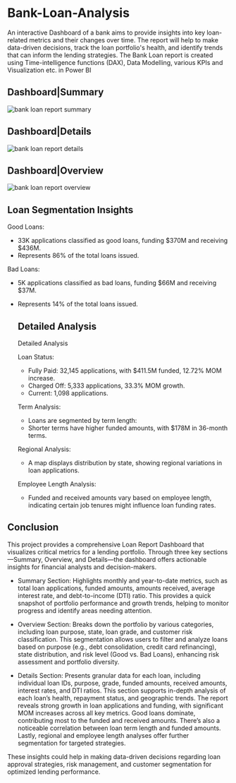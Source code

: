 # Bank-Loan-Analysis
An interactive Dashboard of a bank aims to provide insights into key loan-related metrics and their changes over time. The report will help to make data-driven decisions, track the loan portfolio's health, and identify trends that can inform the lending strategies. The Bank Loan report is
created using
Time-intelligence functions (DAX), Data Modelling, various KPIs and Visualization etc. in Power BI
## Dashboard|Summary
![bank loan report summary](https://github.com/user-attachments/assets/aa58a511-ba7e-447b-9f1e-38e667d57122)

## Dashboard|Details
![bank loan report details](https://github.com/user-attachments/assets/3a19df73-0c15-44db-a105-34f48e29f282)

## Dashboard|Overview
![bank loan report overview](https://github.com/user-attachments/assets/1a5a5e6b-6e98-4e30-b37c-81649f70e726)

## Loan Segmentation Insights

Good Loans:
* 33K applications classified as good loans, funding $370M and receiving $436M.
* Represents 86% of the total loans issued.

Bad Loans:
* 5K applications classified as bad loans, funding $66M and receiving $37M.
* Represents 14% of the total loans issued.

  ## Detailed Analysis
  Detailed Analysis

  Loan Status:
  * Fully Paid: 32,145 applications, with $411.5M funded, 12.72% MOM increase.
  * Charged Off: 5,333 applications, 33.3% MOM growth.
  * Current: 1,098 applications.

  Term Analysis:
  * Loans are segmented by term length:
  * Shorter terms have higher funded amounts, with $178M in 36-month terms.

  Regional Analysis:
  * A map displays distribution by state, showing regional variations in loan applications.

  Employee Length Analysis:
  * Funded and received amounts vary based on employee length, indicating certain job tenures might influence loan funding rates.

## Conclusion
This project provides a comprehensive Loan Report Dashboard that visualizes critical metrics for a lending portfolio. Through three key sections—Summary, Overview, and Details—the dashboard offers actionable insights for financial analysts and decision-makers.

* Summary Section: Highlights monthly and year-to-date metrics, such as total loan applications, funded amounts, amounts received, average interest rate, and debt-to-income (DTI) ratio. This provides a quick snapshot of portfolio performance and growth trends, helping to monitor progress and identify areas needing attention.

* Overview Section: Breaks down the portfolio by various categories, including loan purpose, state, loan grade, and customer risk classification. This segmentation allows users to filter and analyze loans based on purpose (e.g., debt consolidation, credit card refinancing), state distribution, and risk level (Good vs. Bad Loans), enhancing risk assessment and portfolio diversity.

* Details Section: Presents granular data for each loan, including individual loan IDs, purpose, grade, funded amounts, received amounts, interest rates, and DTI ratios. This section supports in-depth analysis of each loan’s health, repayment status, and geographic trends.
The report reveals strong growth in loan applications and funding, with significant MOM increases across all key metrics. Good loans dominate, contributing most to the funded and received amounts. There’s also a noticeable correlation between loan term length and funded amounts. Lastly, regional and employee length analyses offer further segmentation for targeted strategies.

These insights could help in making data-driven decisions regarding loan approval strategies, risk management, and customer segmentation for optimized lending performance.
